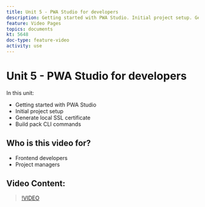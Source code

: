 ```yaml
---
title: Unit 5 - PWA Studio for developers
description: Getting started with PWA Studio. Initial project setup​. Generate local SSL certificate​. Build pack CLI commands.
feature: Video Pages
topics: documents
kt: 5648
doc-type: feature-video
activity: use
---
```


# Unit 5 - PWA Studio for developers

In this unit:

- Getting started with PWA Studio
- Initial project setup​
- Generate local SSL certificate​
- Build pack CLI commands

## Who is this video for?

- Frontend developers
- Project managers

## Video Content:

>[!VIDEO](https://video.tv.adobe.com/v/35719?quality=12&learn=on)